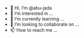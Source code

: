 - 👋 Hi, I’m @abu-jada
- 👀 I’m interested in ...
- 🌱 I’m currently learning ...
- 💞️ I’m looking to collaborate on ...
- 📫 How to reach me ...

<!---
abu-jada/abu-jada is a ✨ special ✨ repository because its `README.md` (this file) appears on your GitHub profile.
You can click the Preview link to take a look at your changes.
--->
